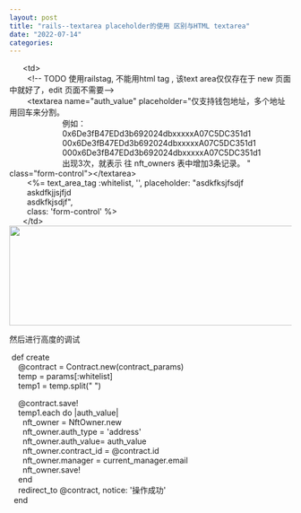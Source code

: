 ```yaml
---
layout: post
title: "rails--textarea placeholder的使用 区别与HTML textarea"
date: "2022-07-14"
categories: 
---
```

<p>&nbsp;&nbsp;&nbsp;&nbsp;&nbsp; &lt;td&gt;<br />
&nbsp;&nbsp;&nbsp;&nbsp;&nbsp;&nbsp;&nbsp; &lt;!-- TODO 使用railstag, 不能用html tag , 该text area仅仅存在于 new 页面中就好了，edit 页面不需要--&gt;<br />
&nbsp;&nbsp;&nbsp;&nbsp;&nbsp;&nbsp;&nbsp; &lt;textarea name=&quot;auth_value&quot; placeholder=&quot;仅支持钱包地址，多个地址用回车来分割。<br />
&nbsp;&nbsp;&nbsp;&nbsp;&nbsp;&nbsp;&nbsp;&nbsp;&nbsp;&nbsp;&nbsp;&nbsp;&nbsp;&nbsp;&nbsp;&nbsp;&nbsp;&nbsp;&nbsp;&nbsp;&nbsp;&nbsp;&nbsp; 例如：<br />
&nbsp;&nbsp;&nbsp;&nbsp;&nbsp;&nbsp;&nbsp;&nbsp;&nbsp;&nbsp;&nbsp;&nbsp;&nbsp;&nbsp;&nbsp;&nbsp;&nbsp;&nbsp;&nbsp;&nbsp;&nbsp;&nbsp;&nbsp; 0x6De3fB47EDd3b692024dbxxxxxA07C5DC351d1<br />
&nbsp;&nbsp;&nbsp;&nbsp;&nbsp;&nbsp;&nbsp;&nbsp;&nbsp;&nbsp;&nbsp;&nbsp;&nbsp;&nbsp;&nbsp;&nbsp;&nbsp;&nbsp;&nbsp;&nbsp;&nbsp;&nbsp;&nbsp; 00x6De3fB47EDd3b692024dbxxxxxA07C5DC351d1<br />
&nbsp;&nbsp;&nbsp;&nbsp;&nbsp;&nbsp;&nbsp;&nbsp;&nbsp;&nbsp;&nbsp;&nbsp;&nbsp;&nbsp;&nbsp;&nbsp;&nbsp;&nbsp;&nbsp;&nbsp;&nbsp;&nbsp;&nbsp; 000x6De3fB47EDd3b692024dbxxxxxA07C5DC351d1<br />
&nbsp;&nbsp;&nbsp;&nbsp;&nbsp;&nbsp;&nbsp;&nbsp;&nbsp;&nbsp;&nbsp;&nbsp;&nbsp;&nbsp;&nbsp;&nbsp;&nbsp;&nbsp;&nbsp;&nbsp;&nbsp;&nbsp;&nbsp; 出现3次，就表示 往 nft_owners 表中增加3条记录。 &quot; class=&quot;form-control&quot;&gt;&lt;/textarea&gt;<br />
&nbsp;&nbsp;&nbsp;&nbsp;&nbsp;&nbsp;&nbsp; &lt;%= text_area_tag :whitelist, &#39;&#39;, placeholder: &quot;asdkfksjfsdjf<br />
&nbsp;&nbsp;&nbsp;&nbsp;&nbsp;&nbsp;&nbsp; askdfkjjsjfjd<br />
&nbsp;&nbsp;&nbsp;&nbsp;&nbsp;&nbsp;&nbsp; asdkfkjsdjf&quot;,<br />
&nbsp;&nbsp;&nbsp;&nbsp;&nbsp;&nbsp;&nbsp; class: &#39;form-control&#39; %&gt;<br />
&nbsp;&nbsp;&nbsp;&nbsp;&nbsp; &lt;/td&gt;<img height="178" src="/uploads/ckeditor/pictures/94/image-20220714094004-1.png" width="1294" /></p>

<p>然后进行高度的调试</p>

<p>&nbsp;def create<br />
&nbsp;&nbsp;&nbsp; @contract = Contract.new(contract_params)<br />
&nbsp;&nbsp;&nbsp; temp = params[:whitelist]<br />
&nbsp;&nbsp;&nbsp; temp1 = temp.split(&quot; &quot;)</p>

<p>&nbsp;&nbsp;&nbsp; @contract.save!<br />
&nbsp;&nbsp;&nbsp; temp1.each do |auth_value|<br />
&nbsp;&nbsp;&nbsp;&nbsp;&nbsp; nft_owner = NftOwner.new<br />
&nbsp;&nbsp;&nbsp;&nbsp;&nbsp; nft_owner.auth_type = &#39;address&#39;<br />
&nbsp;&nbsp;&nbsp;&nbsp;&nbsp; nft_owner.auth_value= auth_value<br />
&nbsp;&nbsp;&nbsp;&nbsp;&nbsp; nft_owner.contract_id = @contract.id<br />
&nbsp;&nbsp;&nbsp;&nbsp;&nbsp; nft_owner.manager = current_manager.email<br />
&nbsp;&nbsp;&nbsp;&nbsp;&nbsp; nft_owner.save!<br />
&nbsp;&nbsp;&nbsp; end<br />
&nbsp;&nbsp;&nbsp; redirect_to @contract, notice: &#39;操作成功&#39;<br />
&nbsp; end</p>

<p>&nbsp;</p>

